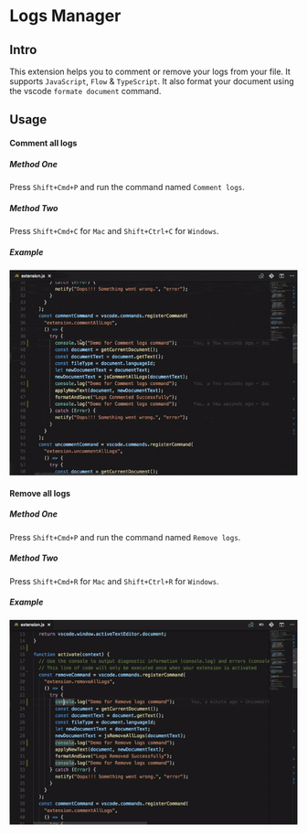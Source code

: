 # Logs Manager

## Intro

This extension helps you to comment or remove your logs from your file. It supports `JavaScript`, `Flow` & `TypeScript`. It also format your document using the vscode `formate document` command.

## Usage

#### Comment all logs

##### Method One

Press `Shift+Cmd+P` and run the command named `Comment logs`.

##### Method Two

Press `Shift+Cmd+C` for `Mac` and `Shift+Ctrl+C` for `Windows`.

##### Example

![Demo](https://github.com/Rishab-1065/logs-manager/raw/master/images/comment-logs.gif)

#### Remove all logs

##### Method One

Press `Shift+Cmd+P` and run the command named `Remove logs`.

##### Method Two

Press `Shift+Cmd+R` for `Mac` and `Shift+Ctrl+R` for `Windows`.

##### Example

![Demo](https://github.com/Rishab-1065/logs-manager/raw/master/images/remove-logs.gif)
